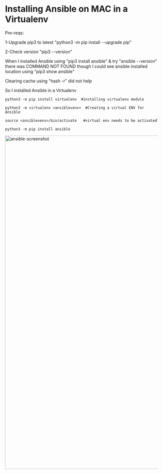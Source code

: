 # Installing Ansible on MAC in a Virtualenv


Pre-reqs:

1-Upgrade pip3 to latest "python3 -m pip install --upgrade pip"

2-Check version "pip3 --version"

When I installed Ansible using "pip3 install ansible" & try "ansible --version" there was COMMAND NOT FOUND
though I could see ansible installed location using "pip3 show ansible"

Clearing cache using "hash -r" did not help

So I installed Ansible in a Virtualenv

```
python3 -m pip install virtualenv  #installing virtualenv module

python3 -m virtualenv <ansiblevenv>  #Creating a virtual ENV for Ansible

source <ansiblevenv>/bin/activate   #virtual env needs to be activated

python3 -m pip install ansible

```

<img width="1095" alt="ansible-screenshot" src="https://user-images.githubusercontent.com/16725668/106321255-df547480-6228-11eb-974c-928b0c75ad4c.png">




